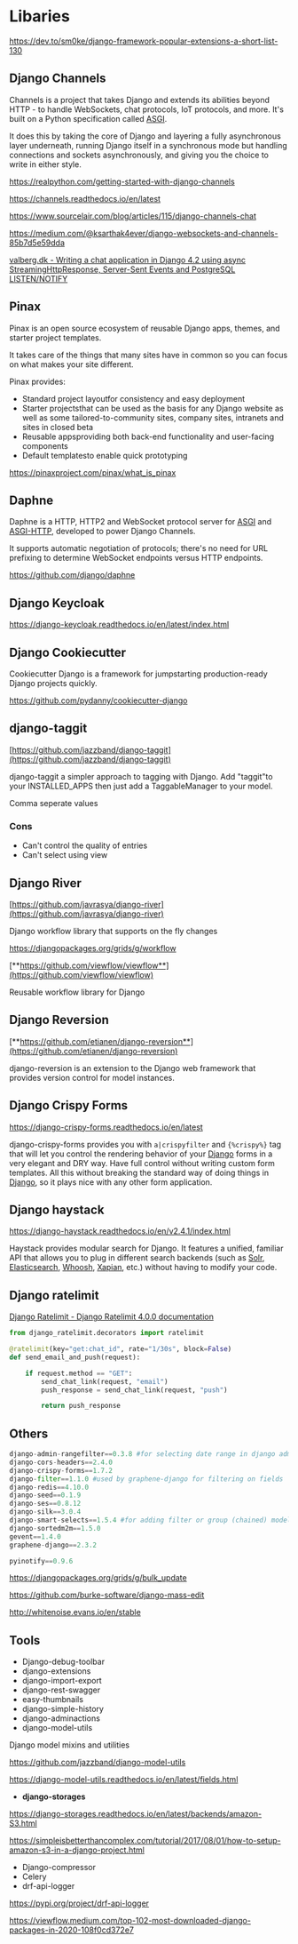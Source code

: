 # Libaries

https://dev.to/sm0ke/django-framework-popular-extensions-a-short-list-130

## Django Channels

Channels is a project that takes Django and extends its abilities beyond HTTP - to handle WebSockets, chat protocols, IoT protocols, and more. It's built on a Python specification called [ASGI](http://asgi.readthedocs.io/).

It does this by taking the core of Django and layering a fully asynchronous layer underneath, running Django itself in a synchronous mode but handling connections and sockets asynchronously, and giving you the choice to write in either style.

https://realpython.com/getting-started-with-django-channels

https://channels.readthedocs.io/en/latest

https://www.sourcelair.com/blog/articles/115/django-channels-chat

https://medium.com/@ksarthak4ever/django-websockets-and-channels-85b7d5e59dda

[valberg.dk - Writing a chat application in Django 4.2 using async StreamingHttpResponse, Server-Sent Events and PostgreSQL LISTEN/NOTIFY](https://valberg.dk/django-sse-postgresql-listen-notify.html)

## Pinax

Pinax is an open source ecosystem of reusable Django apps, themes, and starter project templates.

It takes care of the things that many sites have in common so you can focus on what makes your site different.

Pinax provides:

- Standard project layoutfor consistency and easy deployment
- Starter projectsthat can be used as the basis for any Django website as well as some tailored-to-community sites, company sites, intranets and sites in closed beta
- Reusable appsproviding both back-end functionality and user-facing components
- Default templatesto enable quick prototyping

https://pinaxproject.com/pinax/what_is_pinax

## Daphne

Daphne is a HTTP, HTTP2 and WebSocket protocol server for [ASGI](https://github.com/django/asgiref/blob/master/specs/asgi.rst) and [ASGI-HTTP](https://github.com/django/asgiref/blob/master/specs/www.rst), developed to power Django Channels.

It supports automatic negotiation of protocols; there's no need for URL prefixing to determine WebSocket endpoints versus HTTP endpoints.

https://github.com/django/daphne

## Django Keycloak

https://django-keycloak.readthedocs.io/en/latest/index.html

## Django Cookiecutter

Cookiecutter Django is a framework for jumpstarting production-ready Django projects quickly.

https://github.com/pydanny/cookiecutter-django

## django-taggit

[https://github.com/jazzband/django-taggit](https://github.com/jazzband/django-taggit)

django-taggit a simpler approach to tagging with Django. Add "taggit"to your INSTALLED_APPS then just add a TaggableManager to your model.

Comma seperate values

### Cons

- Can't control the quality of entries
- Can't select using view

## Django River

[https://github.com/javrasya/django-river](https://github.com/javrasya/django-river)

Django workflow library that supports on the fly changes

https://djangopackages.org/grids/g/workflow

[**https://github.com/viewflow/viewflow**](https://github.com/viewflow/viewflow)

Reusable workflow library for Django

## Django Reversion

[**https://github.com/etianen/django-reversion**](https://github.com/etianen/django-reversion)

django-reversion is an extension to the Django web framework that provides version control for model instances.

## Django Crispy Forms

https://django-crispy-forms.readthedocs.io/en/latest

django-crispy-forms provides you with `a|crispyfilter` and `{%crispy%}` tag that will let you control the rendering behavior of your [Django](https://djangoproject.com/) forms in a very elegant and DRY way. Have full control without writing custom form templates. All this without breaking the standard way of doing things in [Django](https://djangoproject.com/), so it plays nice with any other form application.

## Django haystack

https://django-haystack.readthedocs.io/en/v2.4.1/index.html

Haystack provides modular search for Django. It features a unified, familiar API that allows you to plug in different search backends (such as [Solr](http://lucene.apache.org/solr/), [Elasticsearch](http://elasticsearch.org/), [Whoosh](https://bitbucket.org/mchaput/whoosh/), [Xapian](http://xapian.org/), etc.) without having to modify your code.

## Django ratelimit

[Django Ratelimit - Django Ratelimit 4.0.0 documentation](https://django-ratelimit.readthedocs.io/)

```python
from django_ratelimit.decorators import ratelimit

@ratelimit(key="get:chat_id", rate="1/30s", block=False)
def send_email_and_push(request):

    if request.method == "GET":
        send_chat_link(request, "email")
        push_response = send_chat_link(request, "push")

        return push_response
```

## Others

```python
django-admin-rangefilter==0.3.8 #for selecting date range in django admin site
django-cors-headers==2.4.0
django-crispy-forms==1.7.2
django-filter==1.1.0 #used by graphene-django for filtering on fields
django-redis==4.10.0
django-seed==0.1.9
django-ses==0.8.12
django-silk==3.0.4
django-smart-selects==1.5.4 #for adding filter or group (chained) models in dropdowns
django-sortedm2m==1.5.0
gevent==1.4.0
graphene-django==2.3.2

pyinotify==0.9.6
```

https://djangopackages.org/grids/g/bulk_update

https://github.com/burke-software/django-mass-edit

http://whitenoise.evans.io/en/stable

## Tools

- Django-debug-toolbar
- django-extensions
- django-import-export
- django-rest-swagger
- easy-thumbnails
- django-simple-history
- django-adminactions
- django-model-utils

Django model mixins and utilities

https://github.com/jazzband/django-model-utils

https://django-model-utils.readthedocs.io/en/latest/fields.html

- **django-storages**

https://django-storages.readthedocs.io/en/latest/backends/amazon-S3.html

https://simpleisbetterthancomplex.com/tutorial/2017/08/01/how-to-setup-amazon-s3-in-a-django-project.html

- Django-compressor
- Celery
- drf-api-logger

https://pypi.org/project/drf-api-logger

https://viewflow.medium.com/top-102-most-downloaded-django-packages-in-2020-108f0cd372e7
